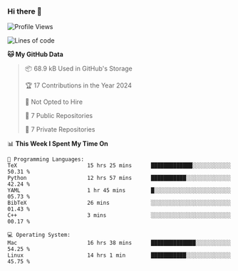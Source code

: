 ### Hi there 👋

<!--
**huayuan4396/huayuan4396** is a ✨ _special_ ✨ repository because its `README.md` (this file) appears on your GitHub profile.

Here are some ideas to get you started:

- 🔭 I’m currently working on ...
- 🌱 I’m currently learning ...
- 👯 I’m looking to collaborate on ...
- 🤔 I’m looking for help with ...
- 💬 Ask me about ...
- 📫 How to reach me: ...
- 😄 Pronouns: ...
- ⚡ Fun fact: ...
-->

<!--START_SECTION:waka-->
![Profile Views](http://img.shields.io/badge/Profile%20Views-0-blue)

![Lines of code](https://img.shields.io/badge/From%20Hello%20World%20I%27ve%20Written-252.9%20thousand%20lines%20of%20code-blue)

**🐱 My GitHub Data** 

> 📦 68.9 kB Used in GitHub's Storage 
 > 
> 🏆 17 Contributions in the Year 2024
 > 
> 🚫 Not Opted to Hire
 > 
> 📜 7 Public Repositories 
 > 
> 🔑 7 Private Repositories 
 > 
📊 **This Week I Spent My Time On** 

```text
💬 Programming Languages: 
TeX                      15 hrs 25 mins      █████████████░░░░░░░░░░░░   50.31 % 
Python                   12 hrs 57 mins      ███████████░░░░░░░░░░░░░░   42.24 % 
YAML                     1 hr 45 mins        █░░░░░░░░░░░░░░░░░░░░░░░░   05.73 % 
BibTeX                   26 mins             ░░░░░░░░░░░░░░░░░░░░░░░░░   01.43 % 
C++                      3 mins              ░░░░░░░░░░░░░░░░░░░░░░░░░   00.17 % 

💻 Operating System: 
Mac                      16 hrs 38 mins      ██████████████░░░░░░░░░░░   54.25 % 
Linux                    14 hrs 1 min        ███████████░░░░░░░░░░░░░░   45.75 % 
```


<!--END_SECTION:waka-->

